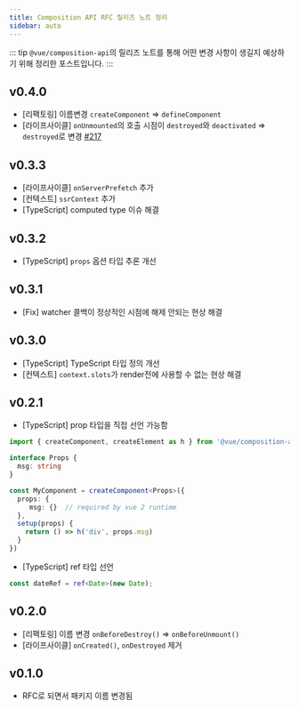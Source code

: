 ```yaml
---
title: Composition API RFC 릴리즈 노트 정리
sidebar: auto
---
```


::: tip
`@vue/composition-api`의 릴리즈 노트를 통해 어떤 변경 사항이 생길지 예상하기 위해 정리한 포스트입니다.
:::

## v0.4.0
- [리팩토링] 이름변경 `createComponent` => `defineComponent`
- [라이프사이클] `onUnmounted`의 호출 시점이 `destroyed`와 `deactivated` => `destroyed`로 변경 [#217](https://github.com/vuejs/composition-api/pull/217/files#diff-3749ddba11f730d062a1c8aec308f09cL37)

## v0.3.3
- [라이프사이클] `onServerPrefetch` 추가
- [컨텍스트] `ssrContext` 추가
- [TypeScript] computed type 이슈 해결

## v0.3.2
- [TypeScript] `props` 옵션 타입 추론 개선

## v0.3.1
- [Fix] watcher 콜백이 정상적인 시점에 해제 안되는 현상 해결

## v0.3.0
- [TypeScript] TypeScript 타입 정의 개선
- [컨텍스트] `context.slots`가 render전에 사용할 수 없는 현상 해결

## v0.2.1
- [TypeScript] prop 타입을 직접 선언 가능함
```ts
import { createComponent, createElement as h } from '@vue/composition-api'

interface Props {
  msg: string
}

const MyComponent = createComponent<Props>({
  props: { 
     msg: {}  // required by vue 2 runtime
  },
  setup(props) {
    return () => h('div', props.msg)
  }
})
```
- [TypeScript] ref 타입 선언
```ts
const dateRef = ref<Date>(new Date);
```

## v0.2.0
- [리팩토링] 이름 변경 `onBeforeDestroy()` => `onBeforeUnmount()`
- [라이프사이클] `onCreated()`, `onDestroyed` 제거

## v0.1.0
- RFC로 되면서 패키지 이름 변경됨
